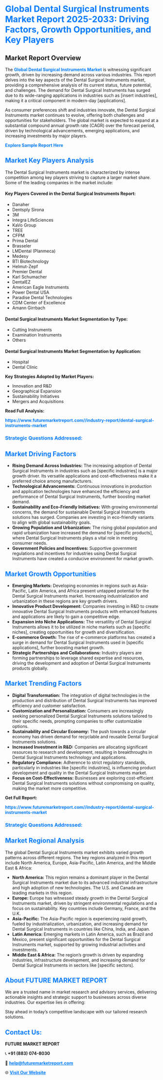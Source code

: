 <h1 style="color: #007BFF;">Global Dental Surgical Instruments Market Report 2025-2033: Driving Factors, Growth Opportunities, and Key Players</h1>

<section id="overview">
<h2>Market Report Overview</h2>
<p>The <a href="https://www.futuremarketreport.com//industry-report/dental-surgical-instruments-market" style="color: #007BFF; text-decoration: none;"><strong>Global Dental Surgical Instruments Market</strong></a> is witnessing significant growth, driven by increasing demand across various industries. This report delves into the key aspects of the Dental Surgical Instruments market, providing a comprehensive analysis of its current status, future potential, and challenges. The demand for Dental Surgical Instruments has surged due to its wide-ranging applications in industries such as [insert industries], making it a critical component in modern-day [applications].</p>
<p>As consumer preferences shift and industries innovate, the Dental Surgical Instruments market continues to evolve, offering both challenges and opportunities for stakeholders. The global market is expected to expand at a substantial compound annual growth rate (CAGR) over the forecast period, driven by technological advancements, emerging applications, and increasing investments by major players.</p>
</section>

<section id="overview">
<p><a href="https://www.futuremarketreport.com//request-sample/reportId=88960" style="color: #007BFF; text-decoration: none;"><strong>Explore Sample Report Here</strong></a></p>
</section>

<section id="key-players">
<h2 style="color: #007BFF;">Market Key Players Analysis</h2>
<p>The Dental Surgical Instruments market is characterized by intense competition among key players striving to capture a larger market share. Some of the leading companies in the market include:</p>
<h4>Key Players Covered in the Dental Surgical Instruments Report:</h4>
<ul><li>Danaher</li><li>Dentsply Sirona</li><li>3M</li><li>Integra LifeSciences</li><li>KaVo Group</li><li>TREE</li><li>CFPM</li><li>Prima Dental</li><li>Brasseler</li><li>LMDental (Planmeca)</li><li>Medesy</li><li>BTI Biotechnology</li><li>Helmut-Zepf</li><li>Premier Dental</li><li>Karl Schumacher</li><li>DentalEZ</li><li>American Eagle Instruments</li><li>Power Dental USA</li><li>Paradise Dental Technologies</li><li>CDM Center of Excellence</li><li>Amann Girrbach</li></ul>
<h4>Dental Surgical Instruments Market Segmentation by Type:</h4>
<ul><li>Cutting Instruments</li><li>Examination Instruments</li><li>Others</li></ul>

<h4>Dental Surgical Instruments Market Segmentation by Application:</h4>
<ul><li>Hospital</li><li>Dental Clinic</li></ul>
<p><strong>Key Strategies Adopted by Market Players:</strong></p>
<ul>
<li>Innovation and R&D</li>
<li>Geographical Expansion</li>
<li>Sustainability Initiatives</li>
<li>Mergers and Acquisitions</li>
</ul>
</section>

<section>
<p><strong>Read Full Analysis: </strong></p><a href="https://www.futuremarketreport.com//industry-report/dental-surgical-instruments-market" style="color: #007BFF; text-decoration: none;"><strong>https://www.futuremarketreport.com//industry-report/dental-surgical-instruments-market</strong></a>
<h3 style="color: #007BFF;">Strategic Questions Addressed:</h3>
</section>

<section id="driving-factors">
<h2 style="color: #007BFF;">Market Driving Factors</h2>
<ul>
<li><strong>Rising Demand Across Industries:</strong> The increasing adoption of Dental Surgical Instruments in industries such as [specific industries] is a major growth driver. Its versatile applications and cost-effectiveness make it a preferred choice among manufacturers.</li>
<li><strong>Technological Advancements:</strong> Continuous innovations in production and application technologies have enhanced the efficiency and performance of Dental Surgical Instruments, further boosting market demand.</li>
<li><strong>Sustainability and Eco-Friendly Initiatives:</strong> With growing environmental concerns, the demand for sustainable Dental Surgical Instruments solutions has surged. Companies are investing in eco-friendly variants to align with global sustainability goals.</li>
<li><strong>Growing Population and Urbanization:</strong> The rising global population and rapid urbanization have increased the demand for [specific products], where Dental Surgical Instruments plays a vital role in meeting consumer needs.</li>
<li><strong>Government Policies and Incentives:</strong> Supportive government regulations and incentives for industries using Dental Surgical Instruments have created a conducive environment for market growth.</li>
</ul>
</section>

<section id="growth-opportunities">
<h2 style="color: #007BFF;">Market Growth Opportunities</h2>
<ul>
<li><strong>Emerging Markets:</strong> Developing economies in regions such as Asia-Pacific, Latin America, and Africa present untapped potential for the Dental Surgical Instruments market. Increasing industrialization and urbanization in these regions are key growth drivers.</li>
<li><strong>Innovative Product Development:</strong> Companies investing in R&D to create innovative Dental Surgical Instruments products with enhanced features and applications are likely to gain a competitive edge.</li>
<li><strong>Expansion into Niche Applications:</strong> The versatility of Dental Surgical Instruments allows it to be utilized in niche markets such as [specific niches], creating opportunities for growth and diversification.</li>
<li><strong>E-commerce Growth:</strong> The rise of e-commerce platforms has created a surge in demand for Dental Surgical Instruments used in [specific applications], further boosting market growth.</li>
<li><strong>Strategic Partnerships and Collaborations:</strong> Industry players are forming partnerships to leverage shared expertise and resources, driving the development and adoption of Dental Surgical Instruments products globally.</li>
</ul>
</section>

<section id="trending-factors">
<h2 style="color: #007BFF;">Market Trending Factors</h2>
<ul>
<li><strong>Digital Transformation:</strong> The integration of digital technologies in the production and distribution of Dental Surgical Instruments has improved efficiency and customer satisfaction.</li>
<li><strong>Customization and Personalization:</strong> Consumers are increasingly seeking personalized Dental Surgical Instruments solutions tailored to their specific needs, prompting companies to offer customizable options.</li>
<li><strong>Sustainability and Circular Economy:</strong> The push towards a circular economy has driven demand for recyclable and reusable Dental Surgical Instruments solutions.</li>
<li><strong>Increased Investment in R&D:</strong> Companies are allocating significant resources to research and development, resulting in breakthroughs in Dental Surgical Instruments technology and applications.</li>
<li><strong>Regulatory Compliance:</strong> Adherence to strict regulatory standards, particularly in industries like [specific industries], is influencing product development and quality in the Dental Surgical Instruments market.</li>
<li><strong>Focus on Cost-Effectiveness:</strong> Businesses are exploring cost-efficient Dental Surgical Instruments solutions without compromising on quality, making the market more competitive.</li>
</ul>
</section>

<section>
<p><strong>Get Full Report: </strong></p><a href="https://www.futuremarketreport.com//industry-report/dental-surgical-instruments-market" style="color: #007BFF; text-decoration: none;"><strong>https://www.futuremarketreport.com//industry-report/dental-surgical-instruments-market</strong></a>
<h3 style="color: #007BFF;">Strategic Questions Addressed:</h3>
</section>


<section id="regional-analysis">
<h2 style="color: #007BFF;">Market Regional Analysis</h2>
<p>The global Dental Surgical Instruments market exhibits varied growth patterns across different regions. The key regions analyzed in this report include North America, Europe, Asia-Pacific, Latin America, and the Middle East & Africa:</p>
<ul>
<li><strong>North America:</strong> This region remains a dominant player in the Dental Surgical Instruments market due to its advanced industrial infrastructure and high adoption of new technologies. The U.S. and Canada are leading markets in this region.</li>
<li><strong>Europe:</strong> Europe has witnessed steady growth in the Dental Surgical Instruments market, driven by stringent environmental regulations and a focus on sustainability. Key countries include Germany, France, and the U.K.</li>
<li><strong>Asia-Pacific:</strong> The Asia-Pacific region is experiencing rapid growth, fueled by industrialization, urbanization, and increasing demand for Dental Surgical Instruments in countries like China, India, and Japan.</li>
<li><strong>Latin America:</strong> Emerging markets in Latin America, such as Brazil and Mexico, present significant opportunities for the Dental Surgical Instruments market, supported by growing industrial activities and investments.</li>
<li><strong>Middle East & Africa:</strong> The region’s growth is driven by expanding industries, infrastructure development, and increasing demand for Dental Surgical Instruments in sectors like [specific sectors].</li>
</ul>
</section>

<footer>
<h2 style="color: #007BFF;">About FUTURE MARKET REPORT</h2>
<p>We are a trusted name in market research and advisory services, delivering actionable insights and strategic support to businesses across diverse industries. Our expertise lies in offering:</p>

<p>Stay ahead in today’s competitive landscape with our tailored research solutions.</p>

<h2 style="color: #007BFF;">Contact Us:</h2>
<p><strong>FUTURE MARKET REPORT</strong></p>
<p>📞 <strong>+91 (883) 074-8030</strong></p>
<p>📧 <strong><a href="mailto:help@futuremarketreport.com" style="color: #007BFF;">help@futuremarketreport.com</a></strong></p>
<p>🌐 <strong><a href="https://www.futuremarketreport.com/" style="color: #007BFF;">Visit Our Website</a></strong></p>
</footer>